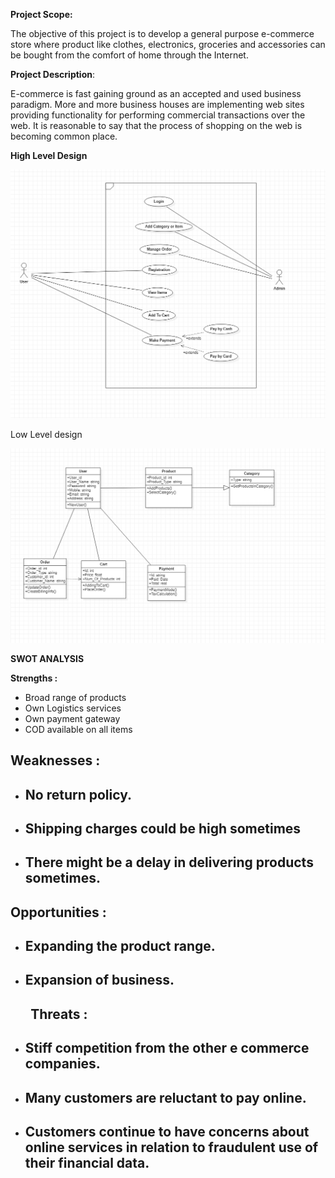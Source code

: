 ﻿**Project Scope:**

The objective of this project is to develop a general  purpose e-commerce store where product like clothes, electronics, groceries and accessories can be bought from the comfort of home through the Internet. 

**Project Description**:

E-commerce is fast gaining ground as an accepted and used business paradigm. More and more business houses are implementing web sites providing functionality for performing commercial transactions over the web. It is reasonable to say that the process of shopping on the web is becoming common place.

**High Level Design**

![](.vs/DemoKart/v16/usecase_diagram.PNG)





Low Level design

![](.vs/DemoKart/v16/class_diagram.PNG)

**SWOT ANALYSIS**

**Strengths  :**

- Broad range of products
- Own Logistics services
- Own payment gateway
- COD available on all items

## **Weaknesses :**
- ## No return policy.
- ## Shipping charges could be high sometimes
- ## There might be a delay in delivering products sometimes.
## **Opportunities :**
- ## Expanding the product range.
- ## Expansion of business.
## 
## `   `**Threats  :**
- ## Stiff competition from the other e commerce companies.
- ## Many customers are reluctant to pay online.
- ## Customers continue to have concerns about online services in relation to fraudulent use of their financial data.
##
##





